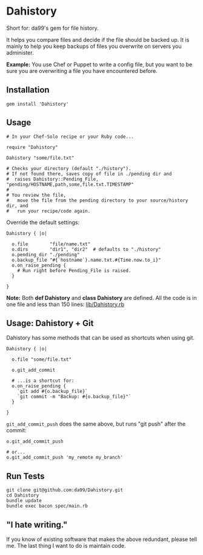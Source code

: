 
Dahistory
=========

Short for: da99's gem for file history.

It helps you compare files and decide if the file should be backed up.
It is mainly to help you keep backups of files you overwrite on servers you administer.

**Example:** You use Chef or Puppet to write a config file, but you want to be sure you
are overwriting a file you have encountered before.

Installation
------------

    gem install 'Dahistory'

Usage
------

    # In your Chef-Solo recipe or your Ruby code...

    require "Dahistory"
    
    Dahistory "some/file.txt" 
    
    # Checks your directory (default "./history").
    # If not found there, saves copy of file in ./pending dir and
    #  raises Dahistory::Pending_File, "pending/HOSTNAME,path,some,file.txt.TIMESTAMP"
    #
    # You review the file,
    #   move the file from the pending directory to your source/history dir, and 
    #   run your recipe/code again.

Override the default settings:

    Dahistory { |o|
    
      o.file        "file/name.txt"
      o.dirs        "dir1", "dir2"  # defaults to "./history"
      o.pending_dir "./pending"
      o.backup_file "#{`hostname`}.name.txt.#{Time.now.to_i}"
      o.on_raise_pending {
        # Run right before Pending_File is raised.
      }
      
    }

**Note:** 
Both **def Dahistory** and **class Dahistory** are defined. 
All the code is in one file and less than 150 lines: 
[lib/Dahistory.rb](https://github.com/da99/Dahistory/blob/master/lib/Dahistory.rb)

Usage: Dahistory + Git
-----------------------

Dahistory has some methods that can be used as shortcuts when using git.

    Dahistory { |o|
    
      o.file "some/file.txt"

      o.git_add_commit

      # ...is a shortcut for:
      o.on_raise_pending {
        `git add #{o.backup_file}`
        `git commit -m "Backup: #{o.backup_file}"`
      }

    }
 
`git_add_commit_push` does the same above, 
but runs "git push" after the commit:

    o.git_add_commit_push
    
    # or...
    o.git_add_commit_push 'my_remote my_branch' 

Run Tests
---------

    git clone git@github.com:da99/Dahistory.git
    cd Dahistory
    bundle update
    bundle exec bacon spec/main.rb

"I hate writing."
-----------------------------

If you know of existing software that makes the above redundant,
please tell me. The last thing I want to do is maintain code.

